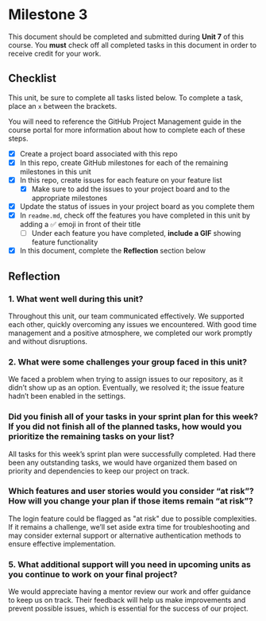# Milestone 3

This document should be completed and submitted during **Unit 7** of this course. You **must** check off all completed tasks in this document in order to receive credit for your work.

## Checklist

This unit, be sure to complete all tasks listed below. To complete a task, place an `x` between the brackets.

You will need to reference the GitHub Project Management guide in the course portal for more information about how to complete each of these steps.

- [x] Create a project board associated with this repo
- [x] In this repo, create GitHub milestones for each of the remaining milestones in this unit
- [x] In this repo, create issues for each feature on your feature list
  - [x] Make sure to add the issues to your project board and to the appropriate milestones
- [x] Update the status of issues in your project board as you complete them
- [x] In `readme.md`, check off the features you have completed in this unit by adding a ✅ emoji in front of their title
  - [ ] Under each feature you have completed, **include a GIF** showing feature functionality
- [x] In this document, complete the **Reflection** section below

## Reflection

### 1. What went well during this unit?

Throughout this unit, our team communicated effectively. We supported each other, quickly overcoming any issues we encountered. With good time management and a positive atmosphere, we completed our work promptly and without disruptions.

### 2. What were some challenges your group faced in this unit?

We faced a problem when trying to assign issues to our repository, as it didn’t show up as an option. Eventually, we resolved it; the issue feature hadn’t been enabled in the settings.

### Did you finish all of your tasks in your sprint plan for this week? If you did not finish all of the planned tasks, how would you prioritize the remaining tasks on your list?

All tasks for this week’s sprint plan were successfully completed. Had there been any outstanding tasks, we would have organized them based on priority and dependencies to keep our project on track.

### Which features and user stories would you consider “at risk”? How will you change your plan if those items remain “at risk”?

The login feature could be flagged as "at risk" due to possible complexities. If it remains a challenge, we’ll set aside extra time for troubleshooting and may consider external support or alternative authentication methods to ensure effective implementation.

### 5. What additional support will you need in upcoming units as you continue to work on your final project?

We would appreciate having a mentor review our work and offer guidance to keep us on track. Their feedback will help us make improvements and prevent possible issues, which is essential for the success of our project.
